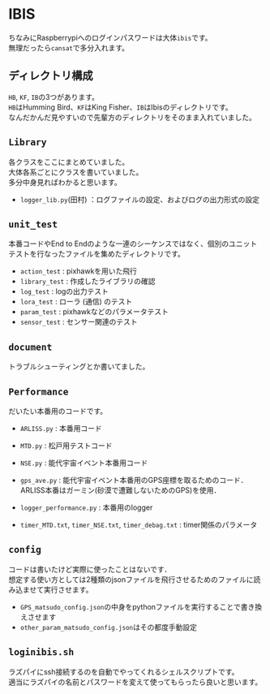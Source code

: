 # IBIS

ちなみにRaspberrypiへのログインパスワードは大体`ibis`です。  
無理だったら`cansat`で多分入れます。

## ディレクトリ構成

`HB`, `KF`, `IB`の3つがあります。  
`HB`はHumming Bird、`KF`はKing Fisher、`IB`はIbisのディレクトリです。  
なんだかんだ見やすいので先輩方のディレクトリをそのまま入れていました。

## `Library`
各クラスをここにまとめていました。  
大体各系ごとにクラスを書いていました。  
多分中身見ればわかると思います。
* `logger_lib.py`(田村) ：ログファイルの設定、およびログの出力形式の設定

## `unit_test`
 
本番コードやEnd to Endのような一連のシーケンスではなく、個別のユニットテストを行なったファイルを集めたディレクトリです。  
* `action_test` : pixhawkを用いた飛行
* `library_test` : 作成したライブラリの確認
* `log_test` : logの出力テスト
* `lora_test` : ローラ (通信) のテスト
* `param_test` : pixhawkなどのパラメータテスト
* `sensor_test` : センサー関連のテスト

## `document`
トラブルシューティングとか書いてました。

## `Performance`
だいたい本番用のコードです。
* `ARLISS.py` : 本番用コード
* `MTD.py` : 松戸用テストコード
* `NSE.py` : 能代宇宙イベント本番用コード
* `gps_ave.py` : 能代宇宙イベント本番用のGPS座標を取るためのコード．ARLISS本番はガーミン(砂漠で遭難しないためのGPS)を使用．
* `logger_performance.py` : 本番用のlogger

* `timer_MTD.txt`, `timer_NSE.txt`, `timer_debag.txt` : timer関係のパラメータ

## `config`
コードは書いたけど実際に使ったことはないです．  
想定する使い方としては2種類のjsonファイルを飛行させるためのファイルに読み込ませて実行させます。  
* `GPS_matsudo_config.json`の中身をpythonファイルを実行することで書き換えさせます
* `other_param_matsudo_config.json`はその都度手動設定

## `loginibis.sh`
ラズパイにssh接続するのを自動でやってくれるシェルスクリプトです。  
適当にラズパイの名前とパスワードを変えて使ってもらったら良いと思います。